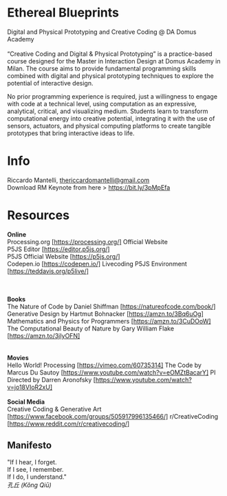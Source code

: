 # Ethereal Blueprints
Digital and Physical Prototyping and Creative Coding @ DA Domus Academy<br/><br/>
“Creative Coding and Digital & Physical Prototyping” is a practice-based course designed for the Master in Interaction Design at Domus Academy in Milan. The course aims to provide fundamental programming skills combined with digital and physical prototyping techniques to explore the potential of interactive design.

No prior programming experience is required, just a willingness to engage with code at a technical level, using computation as an expressive, analytical, critical, and visualizing medium. Students learn to transform computational energy into creative potential, integrating it with the use of sensors, actuators, and physical computing platforms to create tangible prototypes that bring interactive ideas to life.

# Info
Riccardo Mantelli, thericcardomantelli@gmail.com <br/>
Download RM Keynote from here > https://bit.ly/3pMpEfa

# Resources
**Online**<br/>
Processing.org [https://processing.org/] Official Website<br/> 
P5JS Editor [https://editor.p5js.org/]<br/>
P5JS Official Website [https://p5js.org/]<br/>
Codepen.io [https://codepen.io/]
Livecoding P5JS Environment [https://teddavis.org/p5live/]

<br/><br/>
**Books**<br/>
The Nature of Code by Daniel Shiffman [https://natureofcode.com/book/]<br/>
Generative Design by Hartmut Bohnacker [https://amzn.to/3Bq6uOg]<br/>
Mathematics and Physics for Programmers [https://amzn.to/3CuDOoW]<br/>
The Computational Beauty of Nature by Gary William Flake [https://amzn.to/3jIyOFN]<br/><br/>
<br/>
**Movies**</br>
Hello World! Processing [https://vimeo.com/60735314]
The Code by Marcus Du Sautoy [https://www.youtube.com/watch?v=eOMZtBacarY]
PI Directed by Darren Aronofsky [https://www.youtube.com/watch?v=jo18VIoR2xU]
<br/><br/>
**Social Media**<br/>
Creative Coding & Generative Art [https://www.facebook.com/groups/505917996135466/]
r/CreativeCoding [https://www.reddit.com/r/creativecoding/]<br/>
## Manifesto
"If I hear, I forget. <br>If I see, I remember. <br>If I do, I understand." <br><em>孔丘 (Kǒng Qiū)</em>
